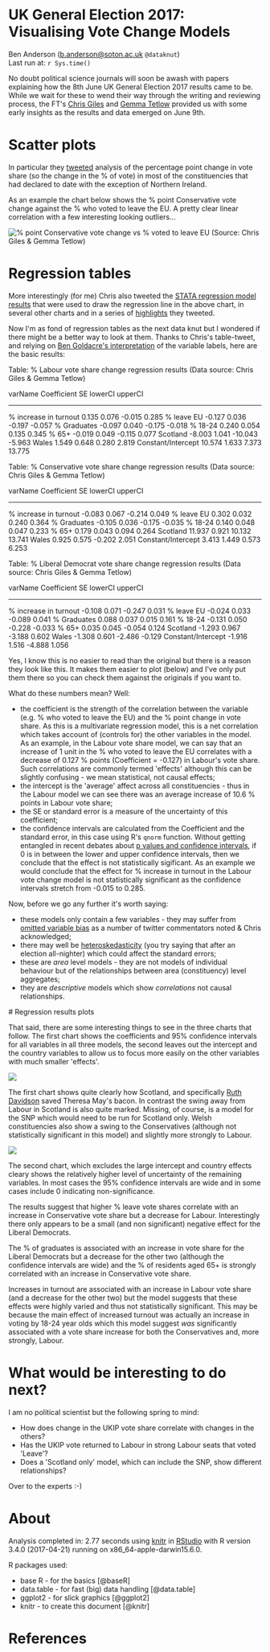 # UK General Election 2017: Visualising Vote Change Models
Ben Anderson (b.anderson@soton.ac.uk `@dataknut`)  
Last run at: `r Sys.time()`  


No doubt political science journals will soon be awash with papers explaining how the 8th June UK General Election 2017 results came to be. While we wait for these to wend their way through the writing and reviewing process, the FT's [Chris Giles](https://twitter.com/ChrisGiles_) and [Gemma Tetlow](https://twitter.com/gemmatetlow) provided us with some early insights as the results and data emerged on June 9th.

# Scatter plots

In particular they [tweeted](https://twitter.com/ChrisGiles_/status/873178948309577728) analysis of the percentage point change in vote share (so the change in the % of vote) in most of the constituencies that had declared to date with the exception of Northern Ireland. 

As an example the chart below shows the % point Conservative vote change against the % who voted to leave the EU. A pretty clear linear correlation with a few interesting looking outliers...

![% point Conservative vote change vs % voted to leave EU (Source: Chris Giles & Gemma Tetlow)](https://pbs.twimg.com/media/DB4nnvBXcAIJmQ1.jpg)

# Regression tables
More interestingly (for me) Chris also tweeted the [STATA regression model results](https://twitter.com/ChrisGiles_/status/873180690296307713/photo/1) that were used to draw the regression line in the above chart, in several other charts and in a series of [highlights](https://twitter.com/ChrisGiles_/status/873178948309577728) they tweeted.

Now I'm as fond of regression tables as the next data knut but I wondered if there might be a better way to look at them. Thanks to Chris's table-tweet, and relying on [Ben Goldacre's interpretation](https://twitter.com/bengoldacre/status/873210437327867905) of the variable labels, here are the basic results:


Table: % Labour vote share change regression results (Data source: Chris Giles & Gemma Tetlow)

varName                  Coefficient      SE   lowerCI   upperCI
----------------------  ------------  ------  --------  --------
% increase in turnout          0.135   0.076    -0.015     0.285
% leave EU                    -0.127   0.036    -0.197    -0.057
% Graduates                   -0.097   0.040    -0.175    -0.018
% 18-24                        0.240   0.054     0.135     0.345
% 65+                         -0.019   0.049    -0.115     0.077
Scotland                      -8.003   1.041   -10.043    -5.963
Wales                          1.549   0.648     0.280     2.819
Constant/Intercept            10.574   1.633     7.373    13.775



Table: % Conservative vote share change regression results (Data source: Chris Giles & Gemma Tetlow)

varName                  Coefficient      SE   lowerCI   upperCI
----------------------  ------------  ------  --------  --------
% increase in turnout         -0.083   0.067    -0.214     0.049
% leave EU                     0.302   0.032     0.240     0.364
% Graduates                   -0.105   0.036    -0.175    -0.035
% 18-24                        0.140   0.048     0.047     0.233
% 65+                          0.179   0.043     0.094     0.264
Scotland                      11.937   0.921    10.132    13.741
Wales                          0.925   0.575    -0.202     2.051
Constant/Intercept             3.413   1.449     0.573     6.253



Table: % Liberal Democrat vote share change regression results (Data source: Chris Giles & Gemma Tetlow)

varName                  Coefficient      SE   lowerCI   upperCI
----------------------  ------------  ------  --------  --------
% increase in turnout         -0.108   0.071    -0.247     0.031
% leave EU                    -0.024   0.033    -0.089     0.041
% Graduates                    0.088   0.037     0.015     0.161
% 18-24                       -0.131   0.050    -0.228    -0.033
% 65+                          0.035   0.045    -0.054     0.124
Scotland                      -1.293   0.967    -3.188     0.602
Wales                         -1.308   0.601    -2.486    -0.129
Constant/Intercept            -1.916   1.516    -4.888     1.056

Yes, I know this is no easier to read than the original but there is a reason they look like this. It makes them easier to plot (below) and I've only put them there so you can check them against the originals if you want to.

What do these numbers mean? Well:

 * the coefficient is the strength of the correlation between the variable (e.g. % who voted to leave the EU) and the % point change in vote share. As this is a multivariate regression model, this is a net correlation which takes account of (controls for) the other variables in the model. As an example, in the Labour vote share model, we can say that an increase of 1 unit in the % who voted to leave the EU correlates with a decrease of 0.127 % points (Coefficient = -0.127) in Labour's vote share. Such correlations are commonly termed 'effects' although this can be slightly confusing - we mean statistical, not causal effects;
 * the intercept is the 'average' affect across all constituencies - thus in the Labour model we can see there was an average increase of 10.6 % points in Labour vote share;
 * the SE or standard error is a measure of the uncertainty of this coefficient;
 * the confidence intervals are calculated from the Coefficient and the standard error, in this case using R's `qnorm` function. Without getting entangled in recent debates about [p values and confidence intervals](http://www.nature.com/news/statisticians-issue-warning-over-misuse-of-p-values-1.19503), if 0 is in between the lower and upper confidence intervals, then we conclude that the effect is not statistically sigificant. As an example we would conclude that the effect for % increase in turnout in the Labour vote change model is not statistically significant as the confidence intervals stretch from -0.015 to 0.285.

Now, before we go any further it's worth saying:

 * these models only contain a few variables - they may suffer from [omitted variable bias](http://www3.wabash.edu/econometrics/EconometricsBook/chap18.htm) as a number of twitter commentators noted & Chris acknowledged;
 * there may well be [heteroskedasticity](http://www.statsmakemecry.com/smmctheblog/confusing-stats-terms-explained-heteroscedasticity-heteroske.html) (you try saying that after an election all-nighter) which could affect the standard errors;
 * these are _area_ level models - they are not models of individual behaviour but of the relationships between area (constituency) level aggregates;
 * they are _descriptive_ models which show _correlations_ not causal relationships.

# Regression results plots

That said, there are some interesting things to see in the three charts that follow. The first chart shows the coefficients and 95% confidence intervals for all variables in all three models, the second leaves out the intercept and the country variables to allow us to focus more easily on the other variables with much smaller 'effects'.

![](voteShareChangeRegressionsGraphed_files/figure-html/allVariablesPlot-1.png)<!-- -->

The first chart shows quite clearly how Scotland, and specifically [Ruth Davidson](https://twitter.com/RuthDavidsonMSP) saved Theresa May's bacon. In contrast the swing away from Labour in Scotland is also quite marked. Missing, of course, is a model for the SNP which would need to be run for Scotland only. Welsh constituencies also show a swing to the Conservatives (although not statistically significant in this model) and slightly more strongly to Labour.  

![](voteShareChangeRegressionsGraphed_files/figure-html/noInterceptCountryPlot-1.png)<!-- -->

The second chart, which excludes the large intercept and country effects cleary shows the relatively higher level of uncertainty of the remaining variables. In most cases the 95% confidence intervals are wide and in some cases include 0 indicating non-significance.

The results suggest that higher % leave vote shares correlate with an increase in Conservative vote share but a decrease for Labour. Interestingly there only appears to be a small (and non significant) negative effect for the Liberal Democrats.

The % of graduates is associated with an increase in vote share for the Liberal Democrats but a decrease for the other two (although the confidence intervals are wide) and the % of residents aged 65+ is strongly correlated with an increase in Conservative vote share.

Increases in turnout are associated with an increase in Labour vote share (and a decrease for the other two) but the model suggests that these effects were highly varied and thus not statistically significant. This may be because the main effect of increased turnout was actually an increase in voting by 18-24 year olds which this model suggest _was_ significantly associated with a vote share increase for both the Conservatives and, more strongly, Labour.

# What would be interesting to do next?

I am no political scientist but the following spring to mind:

 * How does change in the UKIP vote share correlate with changes in the others?
 * Has the UKIP vote returned to Labour in strong Labour seats that voted 'Leave'?
 * Does a 'Scotland only' model, which can include the SNP, show different relationships?

Over to the experts :-)
 
# About

Analysis completed in: 2.77 seconds using [knitr](https://cran.r-project.org/package=knitr) in [RStudio](http://www.rstudio.com) with R version 3.4.0 (2017-04-21) running on x86_64-apple-darwin15.6.0.

R packages used:

 * base R - for the basics [@baseR]
 * data.table - for fast (big) data handling [@data.table]
 * ggplot2 - for slick graphics [@ggplot2]
 * knitr - to create this document [@knitr]
                     
# References
